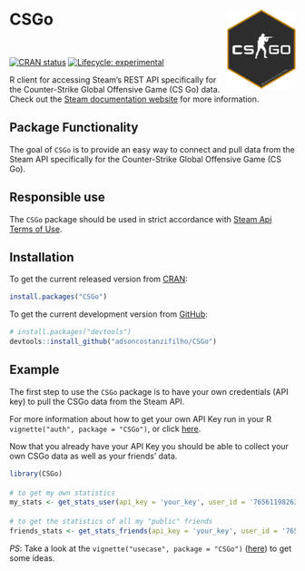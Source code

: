 
<!-- README.md is generated from README.Rmd. Please edit that file -->

# CSGo <img src="man/img/logo.png" width="120px" align="right" />

<br>

<!-- badges: start -->

[![CRAN
status](https://www.r-pkg.org/badges/version/CSGo)](https://CRAN.R-project.org/package=CSGo)
[![Lifecycle:
experimental](https://img.shields.io/badge/lifecycle-experimental-orange.svg)](https://lifecycle.r-lib.org/articles/stages.html#experimental)
<!-- badges: end -->

R client for accessing Steam’s REST API specifically for the
Counter-Strike Global Offensive Game (CS Go) data. Check out the [Steam
documentation
website](https://developer.valvesoftware.com/wiki/Steam_Web_API) for
more information.

## Package Functionality

The goal of `CSGo` is to provide an easy way to connect and pull data
from the Steam API specifically for the Counter-Strike Global Offensive
Game (CS Go).

## Responsible use

The `CSGo` package should be used in strict accordance with [Steam Api
Terms of Use](https://steamcommunity.com/dev/apiterms).

## Installation

To get the current released version from
[CRAN](https://cran.r-project.org/web/packages/CSGo/index.html):

``` r
install.packages("CSGo")
```

To get the current development version from
[GitHub](https://github.com/adsoncostanzifilho/CSGo):

``` r
# install.packages("devtools")
devtools::install_github("adsoncostanzifilho/CSGo")
```

## Example

The first step to use the `CSGo` package is to have your own credentials
(API key) to pull the CSGo data from the Steam API.

For more information about how to get your own API Key run in your R
`vignette("auth", package = "CSGo")`, or click
[here](https://cran.r-project.org/web/packages/CSGo/vignettes/auth.html).

Now that you already have your API Key you should be able to collect
your own CSGo data as well as your friends’ data.

``` r
library(CSGo)

# to get my own statistics
my_stats <- get_stats_user(api_key = 'your_key', user_id = '76561198263364899')

# to get the statistics of all my "public" friends
friends_stats <- get_stats_friends(api_key = 'your_key', user_id = '76561198263364899')
```

*PS*: Take a look at the `vignette("usecase", package = "CSGo")`
([here](https://cran.r-project.org/web/packages/CSGo/vignettes/usecase.html))
to get some ideas.
